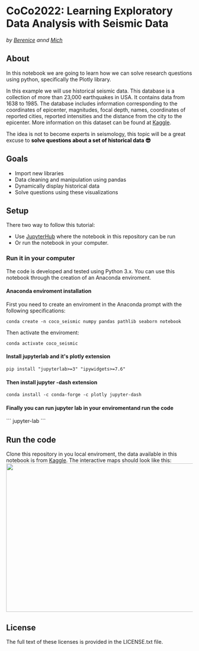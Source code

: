 # CoCo2022: Learning Exploratory Data Analysis with Seismic Data 
_by [Berenice](https://github.com/BereniceMtzT) annd [Mich](https://github.com/sainosmichelle)_
    
    
## About

In this notebook we are going to learn how we can solve research questions using python, specifically the Plotly library.

In this example we will use historical seismic data. This database is a collection of more than 23,000 earthquakes in USA. It contains data from 1638 to 1985. The database includes information corresponding to the coordinates of  epicenter, magnitudes, focal depth, names, coordinates of reported cities, reported intensities and the distance from the city to the epicenter. More information on this dataset can be found at [Kaggle](https://www.kaggle.com/srijya/us-earthquake-intensity-database).

The idea is not to become experts in seismology, this topic will be a great excuse to <span style="color:black"> <b>solve questions about a set of historical data 😎</b></span>

## Goals
- Import new libraries
- Data cleaning and manipulation using pandas
- Dynamically display historical data
- Solve questions using these visualizations

## Setup

There two way to follow this tutorial:

- Use [JupyterHub](https://lab.openearthscape.org) where the notebook in this repository can be run
- Or run the notebook in your computer.

### Run it in your computer

The code is developed and tested using Python 3.x. You can use this notebook through the creation of an Anaconda enviroment.

<h4>Anaconda enviroment installation</h4>
<p>First you need to create an enviroment in the Anaconda prompt with the following specifications:</p>

```
conda create -n coco_seismic numpy pandas pathlib seaborn notebook
```
<p>Then activate the enviroment:</p>

```
conda activate coco_seismic
```
<h4>Install jupyterlab and it's plotly extension</h4>

```
pip install "jupyterlab>=3" "ipywidgets>=7.6"
```
<h4>Then install jupyter -dash extension</h4>

```
conda install -c conda-forge -c plotly jupyter-dash
```
<h4>Finally you can run jupyter lab in your enviromentand run the code</h4>
```
jupyter-lab 
```

## Run the code
Clone this repository in you local enviroment, the data available in this notebook is from [Kaggle](https://www.kaggle.com/srijya/us-earthquake-intensity-database). The interactive maps should look like this:
<img src="https://github.com/BereniceMtzT/Semana-4-CoCo-2022/img/img_seismic.jpeg"
  width="800"
  height="400">



## License

The full text of these licenses is provided in the LICENSE.txt file.